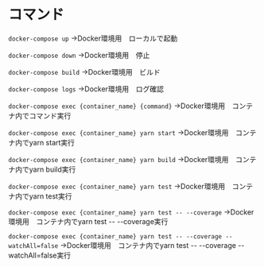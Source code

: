 # **コマンド**
`docker-compose up`
→Docker環境用　ローカルで起動

`docker-compose down`
→Docker環境用　停止

`docker-compose build`
→Docker環境用　ビルド

`docker-compose logs`
→Docker環境用　ログ確認

`docker-compose exec {container_name} {command}`
→Docker環境用　コンテナ内でコマンド実行

`docker-compose exec {container_name} yarn start`
→Docker環境用　コンテナ内でyarn start実行

`docker-compose exec {container_name} yarn build`
→Docker環境用　コンテナ内でyarn build実行

`docker-compose exec {container_name} yarn test`
→Docker環境用　コンテナ内でyarn test実行

`docker-compose exec {container_name} yarn test -- --coverage`
→Docker環境用　コンテナ内でyarn test -- --coverage実行

`docker-compose exec {container_name} yarn test -- --coverage --watchAll=false`
→Docker環境用　コンテナ内でyarn test -- --coverage --watchAll=false実行






